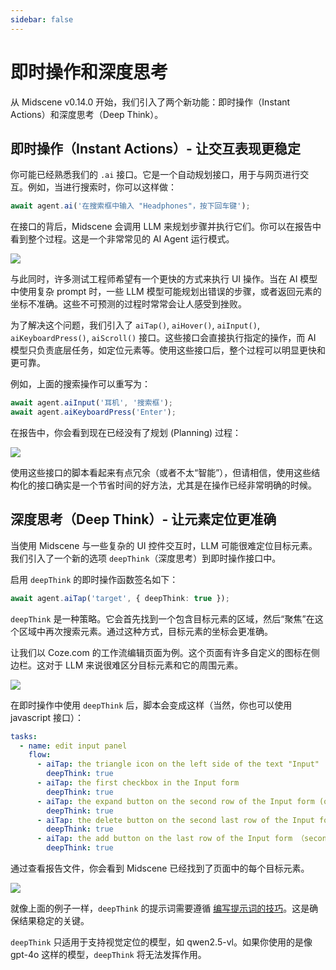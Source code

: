 ```yaml
---
sidebar: false
---
```


# 即时操作和深度思考

从 Midscene v0.14.0 开始，我们引入了两个新功能：即时操作（Instant Actions）和深度思考（Deep Think）。

## 即时操作（Instant Actions）- 让交互表现更稳定

你可能已经熟悉我们的 `.ai` 接口。它是一个自动规划接口，用于与网页进行交互。例如，当进行搜索时，你可以这样做：

```typescript
await agent.ai('在搜索框中输入 "Headphones"，按下回车键');
```

在接口的背后，Midscene 会调用 LLM 来规划步骤并执行它们。你可以在报告中看到整个过程。这是一个非常常见的 AI Agent 运行模式。

![](/blog/report-planning.png)

与此同时，许多测试工程师希望有一个更快的方式来执行 UI 操作。当在 AI 模型中使用复杂 prompt 时，一些 LLM 模型可能规划出错误的步骤，或者返回元素的坐标不准确。这些不可预测的过程时常常会让人感受到挫败。

为了解决这个问题，我们引入了 `aiTap()`, `aiHover()`, `aiInput()`, `aiKeyboardPress()`, `aiScroll()` 接口。这些接口会直接执行指定的操作，而 AI 模型只负责底层任务，如定位元素等。使用这些接口后，整个过程可以明显更快和更可靠。

例如，上面的搜索操作可以重写为：

```typescript
await agent.aiInput('耳机', '搜索框');
await agent.aiKeyboardPress('Enter');
```

在报告中，你会看到现在已经没有了规划 (Planning) 过程：

![](/blog/report-instant-action.png)

使用这些接口的脚本看起来有点冗余（或者不太“智能”），但请相信，使用这些结构化的接口确实是一个节省时间的好方法，尤其是在操作已经非常明确的时候。

## 深度思考（Deep Think）- 让元素定位更准确

当使用 Midscene 与一些复杂的 UI 控件交互时，LLM 可能很难定位目标元素。我们引入了一个新的选项 `deepThink`（深度思考）到即时操作接口中。

启用 `deepThink` 的即时操作函数签名如下：

```typescript
await agent.aiTap('target', { deepThink: true });
```

`deepThink` 是一种策略。它会首先找到一个包含目标元素的区域，然后“聚焦”在这个区域中再次搜索元素。通过这种方式，目标元素的坐标会更准确。

让我们以 Coze.com 的工作流编辑页面为例。这个页面有许多自定义的图标在侧边栏。这对于 LLM 来说很难区分目标元素和它的周围元素。

![](/blog/coze-sidebar.png)

在即时操作中使用 `deepThink` 后，脚本会变成这样（当然，你也可以使用 javascript 接口）：

```yaml
tasks:
  - name: edit input panel
    flow:
      - aiTap: the triangle icon on the left side of the text "Input"
        deepThink: true
      - aiTap: the first checkbox in the Input form
        deepThink: true
      - aiTap: the expand button on the second row of the Input form (on the right of the checkbox)
        deepThink: true
      - aiTap: the delete button on the second last row of the Input form
        deepThink: true
      - aiTap: the add button on the last row of the Input form （second button from the right）
        deepThink: true
```

通过查看报告文件，你会看到 Midscene 已经找到了页面中的每个目标元素。

![](/blog/report-coze-deep-think.png)

就像上面的例子一样，`deepThink` 的提示词需要遵循 [编写提示词的技巧](./prompting-tips)。这是确保结果稳定的关键。

`deepThink` 只适用于支持视觉定位的模型，如 qwen2.5-vl。如果你使用的是像 gpt-4o 这样的模型，`deepThink` 将无法发挥作用。